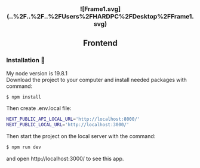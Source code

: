 <h3 align="center">![Frame1.svg](..%2F..%2F..%2FUsers%2FHARDPC%2FDesktop%2FFrame1.svg)</h3>
<h2 align="center">Frontend</h2>

### Installation 💾
My node version is 19.8.1 <br />
Download the project to your computer and install needed packages with command:

```bash
$ npm install
```
Then create .env.local file:
```bash
NEXT_PUBLIC_API_LOCAL_URL='http://localhost:8000/'
NEXT_PUBLIC_LOCAL_URL='http://localhost:3000/'

```

Then start the project on the local server with the command:

```bash
$ npm run dev
```

and open http://localhost:3000/ to see this app.
